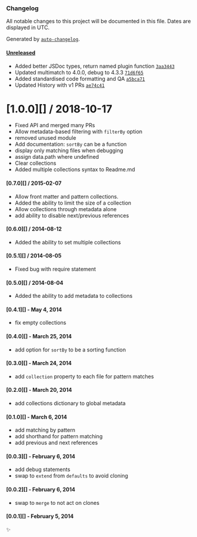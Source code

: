 ### Changelog

All notable changes to this project will be documented in this file. Dates are displayed in UTC.

Generated by [`auto-changelog`](https://github.com/CookPete/auto-changelog).

#### [Unreleased](https://github.com/metalsmith/metalsmith-collections/compare/v1.0.0...HEAD)

- Added better JSDoc types, return named plugin function [`3aa3443`](https://github.com/metalsmith/metalsmith-collections/commit/3aa3443802c2f814c90cf39c7b43de8fc3d3ff13)
- Updated multimatch to 4.0.0, debug to 4.3.3 [`71d6f65`](https://github.com/metalsmith/metalsmith-collections/commit/71d6f65b9ec5572196e17dfebf5cff2361853f9d)
- Added standardised code formatting and QA [`a5bca71`](https://github.com/metalsmith/metalsmith-collections/commit/a5bca71b3c01bef541d35fa3196fe4ac3810d215)
- Updated History with v1 PRs [`ae74c41`](https://github.com/metalsmith/metalsmith-collections/commit/ae74c411d2b84b39d4575598c3596b6802028db1)

<!-- auto-changelog-above -->

# [1.0.0][] / 2018-10-17

- Fixed API and merged many PRs
- Allow metadata-based filtering with `filterBy` option
- removed unused module
- Add documentation: `sortBy` can be a function
- display only matching files when debugging
- assign data.path where undefined
- Clear collections
- Added multiple collections syntax to Readme.md

#### [0.7.0][] / 2015-02-07

- Allow front matter and pattern collections.
- Added the ability to limit the size of a collection
- Allow collections through metadata alone
- add ability to disable next/previous references

#### [0.6.0][] / 2014-08-12

- Added the ability to set multiple collections

#### [0.5.1][] / 2014-08-05

- Fixed bug with require statement

#### [0.5.0][] / 2014-08-04

- Added the ability to add metadata to collections

#### [0.4.1][] - May 4, 2014

- fix empty collections

#### [0.4.0][] - March 25, 2014

- add option for `sortBy` to be a sorting function

#### [0.3.0][] - March 24, 2014

- add `collection` property to each file for pattern matches

#### [0.2.0][] - March 20, 2014

- add collections dictionary to global metadata

#### [0.1.0][] - March 6, 2014

- add matching by pattern
- add shorthand for pattern matching
- add previous and next references

#### [0.0.3][] - February 6, 2014

- add debug statements
- swap to `extend` from `defaults` to avoid cloning

#### [0.0.2][] - February 6, 2014

- swap to `merge` to not act on clones

#### [0.0.1][] - February 5, 2014

:sparkles:
